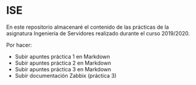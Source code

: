 # ISE

En este repositorio almacenaré el contenido de las prácticas de la asignatura Ingeniería de Servidores realizado durante el curso 2019/2020.

Por hacer:

- Subir apuntes práctica 1 en Markdown
- Subir apuntes práctica 2 en Markdown
- Subir apuntes práctica 3 en Markdown
- Subir documentación Zabbix (práctica 3)
